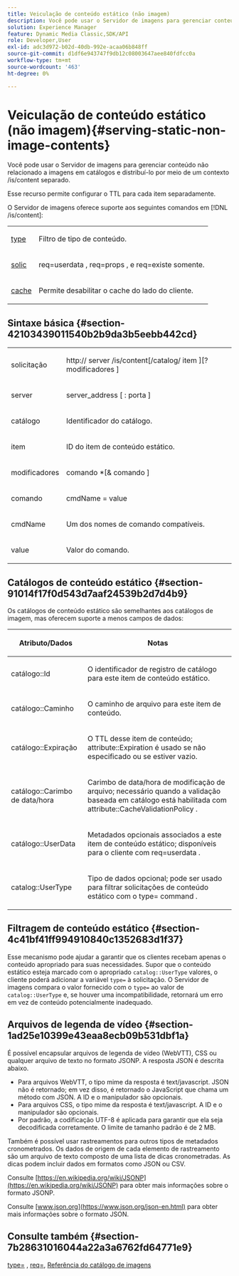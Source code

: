 ```yaml
---
title: Veiculação de conteúdo estático (não imagem)
description: Você pode usar o Servidor de imagens para gerenciar conteúdo não relacionado a imagens em catálogos e distribuí-lo por meio de um contexto /is/content separado.
solution: Experience Manager
feature: Dynamic Media Classic,SDK/API
role: Developer,User
exl-id: adc3d972-b02d-40db-992e-acaa06b848ff
source-git-commit: d1df6e943747f9db12c08003647aee840fdfcc0a
workflow-type: tm+mt
source-wordcount: '463'
ht-degree: 0%

---
```


# Veiculação de conteúdo estático (não imagem){#serving-static-non-image-contents}

Você pode usar o Servidor de imagens para gerenciar conteúdo não relacionado a imagens em catálogos e distribuí-lo por meio de um contexto /is/content separado.

Esse recurso permite configurar o TTL para cada item separadamente.

O Servidor de imagens oferece suporte aos seguintes comandos em [!DNL /is/content]:

<table id="simpletable_8A3AB1D1D20F4B6CBE86767E94735980"> 
 <tr class="strow"> 
  <td class="stentry"> <p> <a href="../../is-api/http-ref/image-serving-api-ref/c-http-protocol-reference/c-command-reference/r-type.md#reference-89094fd1c50c444eb082cd266769cccb" format="dita" scope="local"> type </a> </p> </td> 
  <td class="stentry"> <p>Filtro de tipo de conteúdo. </p> </td> 
 </tr> 
 <tr class="strow"> 
  <td class="stentry"> <p> <a href="../../is-api/http-ref/image-serving-api-ref/c-http-protocol-reference/c-command-reference/r-req/r-req.md#reference-907cdb4a97034db7ad94695f25552e76" format="dita" scope="local"> solic </a> </p> </td> 
  <td class="stentry"> <p> <span class="codeph"> req=userdata </span>, <span class="codeph"> req=props </span>, e <span class="codeph"> req=existe </span> somente. </p> </td> 
 </tr> 
 <tr class="strow"> 
  <td class="stentry"> <p> <a href="../../is-api/http-ref/image-serving-api-ref/c-http-protocol-reference/c-command-reference/r-is-http-cache.md#reference-168189bee4ce4d1189d427891f22be2e" format="dita" scope="local"> cache </a> </p> </td> 
  <td class="stentry"> <p>Permite desabilitar o cache do lado do cliente. </p> </td> 
 </tr> 
</table>

## Sintaxe básica {#section-42103439011540b2b9da3b5eebb442cd}

<table id="simpletable_2F039A5BFA2C4E22B014F42ECBCDA0A2"> 
 <tr class="strow"> 
  <td class="stentry"> <p> <span class="codeph"> <span class="varname"> solicitação </span> </span> </p> </td> 
  <td class="stentry"> <p> <span class="codeph"> <span class="filepath"> http:// <span class="varname"> server </span>/is/content[/catalog/ <span class="varname"> item </span>][? <span class="varname"> modificadores </span>] </span> </span> </p> </td> 
 </tr> 
 <tr class="strow"> 
  <td class="stentry"> <p> <span class="codeph"> <span class="varname"> server </span> </span> </p> </td> 
  <td class="stentry"> <p> <span class="codeph"> <span class="varname"> server_address </span>[ : <span class="varname"> porta </span>] </span> </p> </td> 
 </tr> 
 <tr class="strow"> 
  <td class="stentry"> <p> <span class="codeph"> <span class="varname"> catálogo </span> </span> </p> </td> 
  <td class="stentry"> <p>Identificador do catálogo. </p> </td> 
 </tr> 
 <tr class="strow"> 
  <td class="stentry"> <p> <span class="codeph"> <span class="varname"> item </span> </span> </p> </td> 
  <td class="stentry"> <p>ID do item de conteúdo estático. </p> </td> 
 </tr> 
 <tr class="strow"> 
  <td class="stentry"> <p> <span class="codeph"> <span class="varname"> modificadores </span> </span> </p> </td> 
  <td class="stentry"> <p> <span class="codeph"> <span class="varname"> comando </span>*[&amp; <span class="varname"> comando </span>] </span> </p> </td> 
 </tr> 
 <tr class="strow"> 
  <td class="stentry"> <p> <span class="codeph"> <span class="varname"> comando </span> </span> </p> </td> 
  <td class="stentry"> <p> <span class="codeph"> <span class="varname"> cmdName </span>= <span class="varname"> value </span> </span> </p> </td> 
 </tr> 
 <tr class="strow"> 
  <td class="stentry"> <p> <span class="codeph"> <span class="varname"> cmdName </span> </span> </p> </td> 
  <td class="stentry"> <p>Um dos nomes de comando compatíveis. </p> </td> 
 </tr> 
 <tr class="strow"> 
  <td class="stentry"> <p> <span class="codeph"> <span class="varname"> value </span> </span> </p> </td> 
  <td class="stentry"> <p>Valor do comando. </p> </td> 
 </tr> 
</table>

## Catálogos de conteúdo estático {#section-91014f17f0d543d7aaf24539b2d7d4b9}

Os catálogos de conteúdo estático são semelhantes aos catálogos de imagem, mas oferecem suporte a menos campos de dados:

<table id="table_71A565DF5EC94913AD35CB13B0C7A27D"> 
 <thead> 
  <tr> 
   <th colname="col1" class="entry"> <p>Atributo/Dados </p> </th> 
   <th colname="col2" class="entry"> <p>Notas </p> </th> 
  </tr> 
 </thead>
 <tbody> 
  <tr> 
   <td colname="col1"> <p> <span class="codeph"> catálogo::Id </span> </p> </td> 
   <td colname="col2"> <p>O identificador de registro de catálogo para este item de conteúdo estático. </p> </td> 
  </tr> 
  <tr> 
   <td colname="col1"> <p> <span class="codeph"> catálogo::Caminho </span> </p> </td> 
   <td colname="col2"> <p>O caminho de arquivo para este item de conteúdo. </p> </td> 
  </tr> 
  <tr> 
   <td colname="col1"> <p> <span class="codeph"> catálogo::Expiração </span> </p> </td> 
   <td colname="col2"> <p>O TTL desse item de conteúdo; <span class="codeph"> attribute::Expiration </span> é usado se não especificado ou se estiver vazio. </p> </td> 
  </tr> 
  <tr> 
   <td colname="col1"> <p> <span class="codeph"> catálogo::Carimbo de data/hora </span> </p> </td> 
   <td colname="col2"> <p>Carimbo de data/hora de modificação de arquivo; necessário quando a validação baseada em catálogo está habilitada com <span class="codeph"> attribute::CacheValidationPolicy </span>. </p> </td> 
  </tr> 
  <tr> 
   <td colname="col1"> <p> <span class="codeph"> catálogo::UserData </span> </p> </td> 
   <td colname="col2"> <p>Metadados opcionais associados a este item de conteúdo estático; disponíveis para o cliente com <span class="codeph"> req=userdata </span>. </p> </td> 
  </tr> 
  <tr> 
   <td colname="col1"> <p> <span class="codeph"> catalog::UserType </span> </p> </td> 
   <td colname="col2"> <p>Tipo de dados opcional; pode ser usado para filtrar solicitações de conteúdo estático com o <span class="codeph"> type= command </span>. </p> </td> 
  </tr> 
 </tbody> 
</table>

## Filtragem de conteúdo estático {#section-4c41bf41ff994910840c1352683d1f37}

Esse mecanismo pode ajudar a garantir que os clientes recebam apenas o conteúdo apropriado para suas necessidades. Supor que o conteúdo estático esteja marcado com o apropriado `catalog::UserType` valores, o cliente poderá adicionar a variável `type=` à solicitação. O Servidor de imagens compara o valor fornecido com o `type=` ao valor de `catalog::UserType` e, se houver uma incompatibilidade, retornará um erro em vez de conteúdo potencialmente inadequado.

## Arquivos de legenda de vídeo {#section-1ad25e10399e43eaa8ecb09b531dbf1a}

É possível encapsular arquivos de legenda de vídeo (WebVTT), CSS ou qualquer arquivo de texto no formato JSONP. A resposta JSON é descrita abaixo.

* Para arquivos WebVTT, o tipo mime da resposta é text/javascript. JSON não é retornado; em vez disso, é retornado o JavaScript que chama um método com JSON. A ID e o manipulador são opcionais.
* Para arquivos CSS, o tipo mime da resposta é text/javascript. A ID e o manipulador são opcionais.
* Por padrão, a codificação UTF-8 é aplicada para garantir que ela seja decodificada corretamente. O limite de tamanho padrão é de 2 MB.

Também é possível usar rastreamentos para outros tipos de metadados cronometrados. Os dados de origem de cada elemento de rastreamento são um arquivo de texto composto de uma lista de dicas cronometradas. As dicas podem incluir dados em formatos como JSON ou CSV.

Consulte [https://en.wikipedia.org/wiki/JSONP](https://en.wikipedia.org/wiki/JSONP) para obter mais informações sobre o formato JSONP.

Consulte [www.json.org](https://www.json.org/json-en.html) para obter mais informações sobre o formato JSON.

## Consulte também {#section-7b28631016044a22a3a6762fd64771e9}

[type=](../../is-api/http-ref/image-serving-api-ref/c-http-protocol-reference/c-command-reference/r-type.md#reference-89094fd1c50c444eb082cd266769cccb) , [req=](../../is-api/http-ref/image-serving-api-ref/c-http-protocol-reference/c-command-reference/r-req/r-req.md#reference-907cdb4a97034db7ad94695f25552e76), [Referência do catálogo de imagens](../../is-api/image-serving-api-ref/c-image-catalog-reference/c-image-catalog-reference.md#concept-e23d45ea3abe43119d5144e01c14b0b5)

